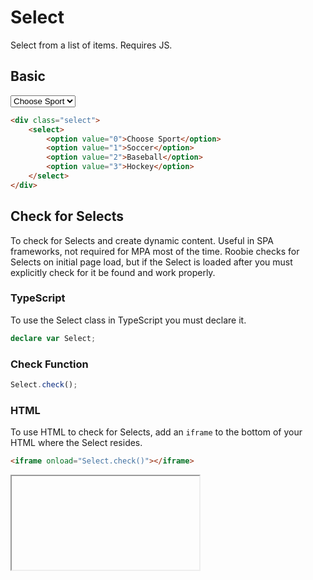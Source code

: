 # Select
Select from a list of items.  Requires JS.

## Basic
<div class="select z3">
    <select>
        <option value="0">Choose Sport</option>
        <option value="1">Soccer</option>
        <option value="2">Baseball</option>
        <option value="3">Hockey</option>
    </select>
</div>

```html
<div class="select">
    <select>
        <option value="0">Choose Sport</option>
        <option value="1">Soccer</option>
        <option value="2">Baseball</option>
        <option value="3">Hockey</option>
    </select>
</div>
```

## Check for Selects
To check for Selects and create dynamic content.  Useful in SPA frameworks, not required for MPA most of the time.  Roobie checks for Selects on initial page load, but if the Select is loaded after you must explicitly check for it be found and work properly.

### TypeScript
To use the Select class in TypeScript you must declare it.
```ts
declare var Select;
```

### Check Function
```js
Select.check();
```

### HTML
To use HTML to check for Selects, add an `iframe` to the bottom of your HTML where the Select resides.
```html
<iframe onload="Select.check()"></iframe>
```
<iframe onload="Select.check()"></iframe>

